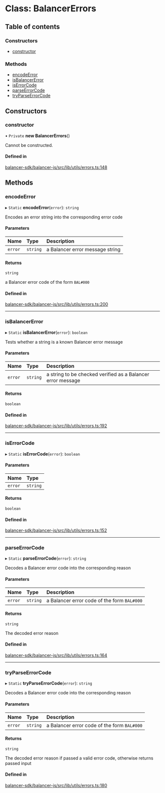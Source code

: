 # Class: BalancerErrors

## Table of contents

### Constructors

- [constructor](BalancerErrors.md#constructor)

### Methods

- [encodeError](BalancerErrors.md#encodeerror)
- [isBalancerError](BalancerErrors.md#isbalancererror)
- [isErrorCode](BalancerErrors.md#iserrorcode)
- [parseErrorCode](BalancerErrors.md#parseerrorcode)
- [tryParseErrorCode](BalancerErrors.md#tryparseerrorcode)

## Constructors

### constructor

• `Private` **new BalancerErrors**()

Cannot be constructed.

#### Defined in

[balancer-sdk/balancer-js/src/lib/utils/errors.ts:148](https://github.com/balancer-labs/balancer-sdk/blob/c094037b/balancer-js/src/lib/utils/errors.ts#L148)

## Methods

### encodeError

▸ `Static` **encodeError**(`error`): `string`

Encodes an error string into the corresponding error code

#### Parameters

| Name | Type | Description |
| :------ | :------ | :------ |
| `error` | `string` | a Balancer error message string |

#### Returns

`string`

a Balancer error code of the form `BAL#000`

#### Defined in

[balancer-sdk/balancer-js/src/lib/utils/errors.ts:200](https://github.com/balancer-labs/balancer-sdk/blob/c094037b/balancer-js/src/lib/utils/errors.ts#L200)

___

### isBalancerError

▸ `Static` **isBalancerError**(`error`): `boolean`

Tests whether a string is a known Balancer error message

#### Parameters

| Name | Type | Description |
| :------ | :------ | :------ |
| `error` | `string` | a string to be checked verified as a Balancer error message |

#### Returns

`boolean`

#### Defined in

[balancer-sdk/balancer-js/src/lib/utils/errors.ts:192](https://github.com/balancer-labs/balancer-sdk/blob/c094037b/balancer-js/src/lib/utils/errors.ts#L192)

___

### isErrorCode

▸ `Static` **isErrorCode**(`error`): `boolean`

#### Parameters

| Name | Type |
| :------ | :------ |
| `error` | `string` |

#### Returns

`boolean`

#### Defined in

[balancer-sdk/balancer-js/src/lib/utils/errors.ts:152](https://github.com/balancer-labs/balancer-sdk/blob/c094037b/balancer-js/src/lib/utils/errors.ts#L152)

___

### parseErrorCode

▸ `Static` **parseErrorCode**(`error`): `string`

Decodes a Balancer error code into the corresponding reason

#### Parameters

| Name | Type | Description |
| :------ | :------ | :------ |
| `error` | `string` | a Balancer error code of the form `BAL#000` |

#### Returns

`string`

The decoded error reason

#### Defined in

[balancer-sdk/balancer-js/src/lib/utils/errors.ts:164](https://github.com/balancer-labs/balancer-sdk/blob/c094037b/balancer-js/src/lib/utils/errors.ts#L164)

___

### tryParseErrorCode

▸ `Static` **tryParseErrorCode**(`error`): `string`

Decodes a Balancer error code into the corresponding reason

#### Parameters

| Name | Type | Description |
| :------ | :------ | :------ |
| `error` | `string` | a Balancer error code of the form `BAL#000` |

#### Returns

`string`

The decoded error reason if passed a valid error code, otherwise returns passed input

#### Defined in

[balancer-sdk/balancer-js/src/lib/utils/errors.ts:180](https://github.com/balancer-labs/balancer-sdk/blob/c094037b/balancer-js/src/lib/utils/errors.ts#L180)
